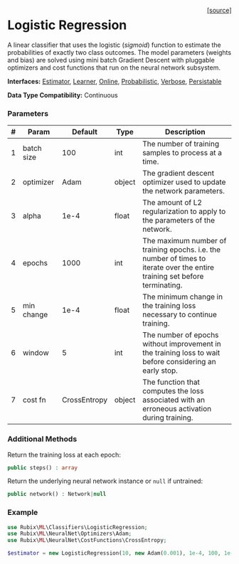 <span style="float:right;"><a href="https://github.com/RubixML/RubixML/blob/master/src/Classifiers/LogisticRegresion.php">[source]</a></span>

# Logistic Regression
A linear classifier that uses the logistic (*sigmoid*) function to estimate the probabilities of exactly two class outcomes. The model parameters (weights and bias) are solved using mini batch Gradient Descent with pluggable optimizers and cost functions that run on the neural network subsystem.

**Interfaces:** [Estimator](../estimator.md), [Learner](../learner.md), [Online](../online.md), [Probabilistic](../probabilistic.md), [Verbose](../verbose.md), [Persistable](../persistable.md)

**Data Type Compatibility:** Continuous

### Parameters
| # | Param | Default | Type | Description |
|---|---|---|---|---|
| 1 | batch size | 100 | int | The number of training samples to process at a time. |
| 2 | optimizer | Adam | object | The gradient descent optimizer used to update the network parameters. |
| 3 | alpha | 1e-4 | float | The amount of L2 regularization to apply to the parameters of the network. |
| 4 | epochs | 1000 | int | The maximum number of training epochs. i.e. the number of times to iterate over the entire training set before terminating. |
| 5 | min change | 1e-4 | float | The minimum change in the training loss necessary to continue training. |
| 6 | window | 5 | int | The number of epochs without improvement in the training loss to wait before considering an early stop. |
| 7 | cost fn | CrossEntropy | object | The function that computes the loss associated with an erroneous activation during training. |

### Additional Methods
Return the training loss at each epoch:
```php
public steps() : array
```

Return the underlying neural network instance or `null` if untrained:
```php
public network() : Network|null
```

### Example
```php
use Rubix\ML\Classifiers\LogisticRegression;
use Rubix\ML\NeuralNet\Optimizers\Adam;
use Rubix\ML\NeuralNet\CostFunctions\CrossEntropy;

$estimator = new LogisticRegression(10, new Adam(0.001), 1e-4, 100, 1e-4, 5, new CrossEntropy());
```
